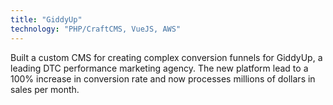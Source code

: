 ```yaml
---
title: "GiddyUp"
technology: "PHP/CraftCMS, VueJS, AWS"
---
```


Built a custom CMS for creating complex conversion funnels for GiddyUp, a leading DTC performance marketing agency. The new platform lead to a 100% increase in conversion rate and now processes millions of dollars in sales per month.
